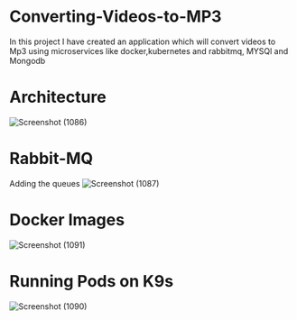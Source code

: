 # Converting-Videos-to-MP3
In this project I have created an application which will convert videos to Mp3 using microservices like docker,kubernetes and rabbitmq, MYSQl and Mongodb
# Architecture
![Screenshot (1086)](https://github.com/Ridhiman27/Converting-Vidoes-to-MP3/assets/93005927/b21f1c66-cd29-4b8b-af97-7412be1d1f3e)
# Rabbit-MQ
Adding the queues
![Screenshot (1087)](https://github.com/Ridhiman27/Converting-Vidoes-to-MP3/assets/93005927/73be5417-887c-460a-93ab-fada0c92b3b3)
# Docker Images
![Screenshot (1091)](https://github.com/Ridhiman27/Converting-Vidoes-to-MP3/assets/93005927/e6c95434-6800-45ab-9e88-e8c2ef2d491a)
# Running Pods on K9s
![Screenshot (1090)](https://github.com/Ridhiman27/Converting-Vidoes-to-MP3/assets/93005927/25cb86ef-6d87-427e-849d-107ddffbf63e)
